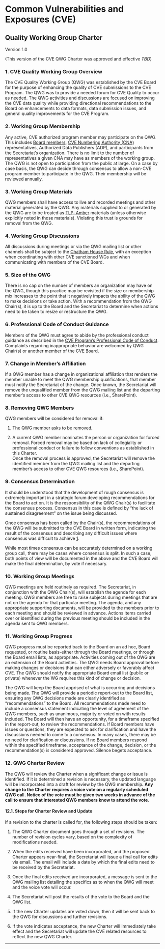 # Common Vulnerabilities and Exposures (CVE) 

## Quality Working Group Charter

Version 1.0

(This version of the CVE QWG Charter was approved and effective *TBD*)

### 1. CVE Quality Working Group Overview

The CVE Quality  Working Group (QWG) was established by the CVE Board for the purpose of enhancing the quality of CVE submissions to the CVE Program.  The QWG was to provide a needed forum for CVE Quality to occur as needed. The QWG activities and discussions are focused on improving the CVE data quality while providing directional recommendations to the Board on enhancements to data formats, data submission issues, and general quality improvements for the CVE Program.

### 2. Working Group Membership

Any active, CVE authorized program member may participate on the QWG. This includes [Board members](https://cve.mitre.org/community/board/index.html), [CVE Numbering Authority (CNA)](https://cve.mitre.org/cve/cna.html) representatives, Authorized Data Publishers (ADP), and participants from the Secretariat’s organization.
There is no limit to the number of representatives a given CNA may have as members of the working group. The QWG is not open to participation from the public at large. On a case by case basis, the QWG can decide through consensus to allow a non-CVE program member to participate in the QWG. Their membership will be reviewed annually.

### 3. Working Group Materials

QWG members shall have access to live and recorded meetings and other material generated by the QWG. Any materials supplied to or generated by the QWG are to be treated as [TLP: Amber](https://www.first.org/tlp/) materials (unless otherwise explicitly noted in those materials). Violating this trust is grounds for removal from the QWG.

### 4. Working Group Discussions

All discussions during meetings or via the QWG mailing list or other channels shall be subject to the [Chatham House Rule](https://en.wikipedia.org/wiki/Chatham_House_Rule#The_rule), with an exception when coordinating with other CVE sanctioned WGs and when communicating with members of the CVE Board.

### 5. Size of the QWG 

There is no cap on the number of members an organization may have on the QWG, though this practice may be revisited if the size or membership mix increases to the point that it negatively impacts the ability of the QWG to make decisions or take action. With a recommendation from the QWG Chair(s), it is up to the Board and the Secretariat to determine when actions need to be taken to resize or restructure the QWG.

### 6. Professional Code of Conduct Guidance

Members of the QWG must agree to abide by the professional conduct guidance as described in the [CVE Program’s Professional Code of Conduct](https://cve.mitre.org/about/professional_code_of_conduct.html). 
Complaints regarding inappropriate behavior are welcomed by QWG Chair(s) or another member of the CVE Board.

### 7. Change in Member’s Affiliation

If a QWG member has a change in organizational affiliation that renders the member unable to meet the QWG membership qualifications, that member must notify the Secretariat of the change. Once known, the Secretariat will remove the unqualified member from the QWG mailing list and the departing member’s access to other CVE QWG resources (i.e., SharePoint).

### 8. Removing QWG Members

QWG members will be considered for removal if:

  1. The QWG member asks to be removed.

  2. A current QWG member nominates the person or organization for forced removal. Forced removal may be based on lack of collegiality or professional conduct or failure to follow conventions as established in this Charter.  
Once the removal process is approved, the Secretariat will remove the identified member from the QWG mailing list and the departing member’s access to other CVE QWG resources (i.e., SharePoint).

### 9. Consensus Determination

It should be understood that the development of rough consensus is extremely important in a strategic forum developing recommendations for the Board to act on. It is the responsibility of the QWG Chair(s) to facilitate the consensus process. Consensus in this case is defined by “the lack of sustained disagreement” on the issue being discussed. 

Once consensus has been called by the Chair(s), the recommendations of the QWG will be submitted to the CVE Board in written form, indicating the result of the consensus and describing any difficult issues where consensus was difficult to achieve [1].

While most times consensus can be accurately determined on a working group call, there may be cases where consensus is split. In such a case, both points of view will be documented in the above and the CVE Board will make the final determination, by vote if necessary.

### 10. Working Group Meetings 

QWG meetings are held routinely as required. The Secretariat, in conjunction with the QWG Chair(s), will establish the agenda for each meeting. QWG members are free to raise subjects during meetings that are not on the agenda for that particular meeting. The agenda, and any appropriate supporting documents, will be provided to the members prior to each meeting and should be reviewed in advance. Actions items carried over or identified during the previous meeting should be included in the agenda sent to QWG members.

### 11. Working Group Progress

QWG progress must be reported back to the Board on an ad hoc, Board requested, or routine basis-either through the Board meetings, or through the Board email lists, as appropriate. Activities coming out of the QWG are an extension of the Board activities. The QWG needs Board approval before making changes or decisions that can either adversely or favorably affect CVE.  The QWG should notify the appropriate Board email list (public or private) whenever the WG requires this kind of change or decision.  

The QWG will keep the Board apprised of what is occurring and decisions being made. The QWG will provide a periodic report-out to the Board list, ensuring any QWG decisions made are clearly identified as “recommendations” to the Board. All recommendations made need to include a consensus statement indicating the level of agreement of the QWG members, such as unanimous, majority or voted on with results included. The Board will then have an opportunity, for a timeframe specified in the report-out, to review the recommendations. If Board members have issues or questions, they are expected to ask for clarification and have the discussions needed to come to a consensus.  In many cases, there may be no need for clarification or discussions. If no Board members respond within the specified timeframe, acceptance of the change, decision, or the recommendation(s) is considered approved.  Silence begets acceptance.

### 12. QWG Charter Review

The QWG will review the Charter when a significant change or issue is identified. If it is determined a revision is necessary, the updated language will be incorporated into a draft for review by the QWG membership. **Any change to the Charter requires a voice vote on a regularly scheduled QWG call. Notice of the vote must be given two weeks in advance of the call to ensure that interested QWG members know to attend the vote**.

#### 12.1. Steps for Charter Review and Update

If a revision to the charter is called for, the following steps should be taken:

1. The QWG Charter document goes through a set of revisions. The number of revision cycles vary, based on the complexity of modifications needed.

2. When the edits received have been incorporated, and the proposed Charter appears near-final, the Secretariat will issue a final call for edits via email.  The email will include a date by which the final edits need to be received by the Secretariat.

3. Once the final edits received are incorporated, a message is sent to the QWG mailing list detailing the specifics as to when the QWG will meet and the voice vote will occur.

4. The Secretariat will post the results of the vote to the Board and the QWG list.

5. If the new Charter updates are voted down, then it will be sent back to the QWG for discussions and further revisions.
6. If the vote indicates acceptance, the new Charter will immediately take effect and the Secretariat will update the CVE related resources to reflect the new QWG Charter.

---
[1]: <https://tools.ietf.org/html/rfc7282> "The IETF RFC 7282 (https://tools.ietf.org/html/rfc7282) provides a good resource on how to conduct a useful consensus process. While the use of humming will not be a useful tool for the virtual nature of the QWG meetings, the other guidance in this RFC applies well to this scenario."

